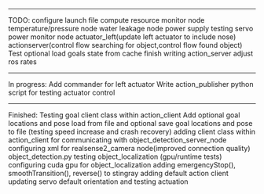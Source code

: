 ______
TODO:
configure launch file
compute resource monitor node
temperature/pressure node
water leakage node
power supply testing
servo power monitor node
actuator_left(update left actuator to include nose)
actionserver(control flow searching for object,control flow found object)
Test optional load goals state from cache
finish writing action_server
adjust ros rates
______
In progress:
Add commander for left actuator
Write action_publisher python script for testing actuator control
______
Finished:
Testing goal client class within action_client 
Add optional goal locations and pose load from file and optional save goal locations and pose to file (testing speed increase and crash recovery)
adding client class within action_client for communicating with object_detection_server_node
configuring xml for realsense2_camera node(improved connection quality)
object_detection.py
testing object_localization (gpu/runtime tests)
configuring cuda gpu for object_localization
adding emergencyStop(), smoothTransition(), reverse() to stingray
adding default action client
updating servo default orientation and testing actuation
